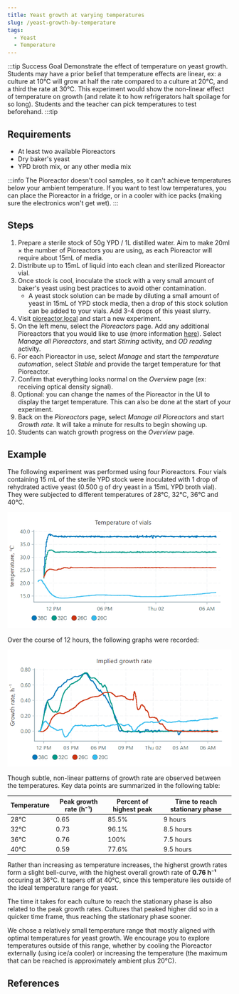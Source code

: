 ```yaml
---
title: Yeast growth at varying temperatures
slug: /yeast-growth-by-temperature
tags: 
  - Yeast
  - Temperature
---
```


:::tip Success Goal
Demonstrate the effect of temperature on yeast growth. Students may have a prior belief that temperature effects are linear, ex: a culture at 10℃ will grow at half the rate compared to a culture at 20℃, and a third the rate at 30℃. This experiment would show the non-linear effect of temperature on growth (and relate it to how refrigerators halt spoilage for so long). Students and the teacher can pick temperatures to test beforehand.
:::tip

## Requirements

*   At least two available Pioreactors
*   Dry baker's yeast
*   YPD broth mix, or any other media mix

:::info
The Pioreactor doesn't cool samples, so it can't achieve temperatures below your ambient temperature. If you want to test low temperatures, you can place the Pioreactor in a fridge, or in a cooler with ice packs (making sure the electronics won't get wet).
:::


## Steps

1.  Prepare a sterile stock of 50g YPD / 1L distilled water. Aim to make 20ml × the number of Pioreactors you are using, as each Pioreactor will require about 15mL of media.
2.  Distribute up to 15mL of liquid into each clean and sterilized Pioreactor vial.
3.  Once stock is cool, inoculate the stock with a very small amount of baker's yeast using best practices to avoid other contamination. 
	* A yeast stock solution can be made by diluting a small amount of yeast in 15mL of YPD stock media, then a drop of this stock solution can be added to your vials. Add 3-4 drops of this yeast slurry. 
4.  Visit [pioreactor.local](http://pioreactor.local) and start a new experiment.
5.  On the left menu, select the _Pioreactors_ page. Add any additional Pioreactors that you would like to use (more information [here](/user-guide/create-cluster)). Select _Manage all Pioreactors_, and start _Stirring_ activity, and _OD reading_ activity.
6.  For each Pioreactor in use, select _Manage_ and start the _temperature automation_, select _Stable_ and provide the target temperature for that Pioreactor.
7.  Confirm that everything looks normal on the _Overview_ page (ex: receiving optical density signal).
8.  Optional: you can change the names of the Pioreactor in the UI to display the target temperature. This can also be done at the start of your experiment.
9.	Back on the _Pioreactors_ page, select _Manage all Pioreactors_ and start _Growth rate_. It will take a minute for results to begin showing up. 
10.  Students can watch growth progress on the _Overview_ page.

## Example

The following experiment was performed using four Pioreactors. Four vials containing 15 mL of the sterile YPD stock were inoculated with 1 drop of rehydrated active yeast (0.500 g of dry yeast in a 15mL YPD broth vial). They were subjected to different temperatures of 28°C, 32°C, 36°C and 40°C. 

![](/img/experiments/temperature_temp.png)

Over the course of 12 hours, the following graphs were recorded: 

![](/img/experiments/temperature_growth_rate.png)

Though subtle, non-linear patterns of growth rate are observed between the temperatures. Key data points are summarized in the following table: 

|Temperature|Peak growth rate (h⁻¹)|Percent of highest peak|Time to reach stationary phase|
|------------------|----------------|-----|--------------------|
|28°C|0.65|85.5%|9 hours|
|32°C|0.73|96.1%|8.5 hours|
|36°C|0.76|100%|7.5 hours|
|40°C|0.59|77.6%|9.5 hours|

Rather than increasing as temperature increases, the higherst growth rates form a slight bell-curve, with the highest overall growth rate of **0.76 h⁻¹** occuring at 36°C. It tapers off at 40°C, since this temperature lies outside of the ideal temperature range for yeast. 

The time it takes for each culture to reach the stationary phase is also related to the peak growth rates. Cultures that peaked higher did so in a quicker time frame, thus reaching the stationary phase sooner. 

We chose a relatively small temperature range that mostly aligned with optimal temperatures for yeast growth. We encourage you to explore temperatures outside of this range, whether by cooling the Pioreactor externally (using ice/a cooler) or increasing the temperature (the maximum that can be reached is approximately ambient plus 20°C). 

## References

